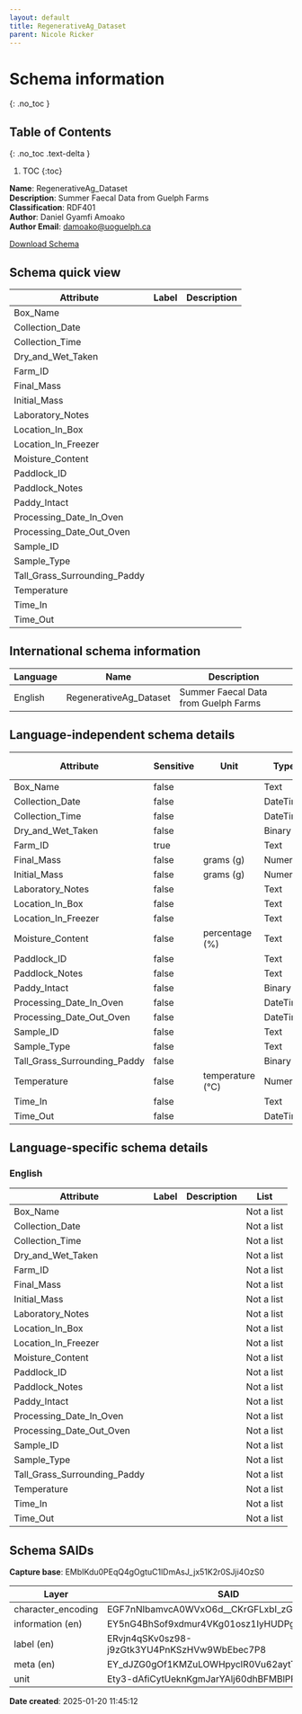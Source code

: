 ```yaml
---
layout: default  
title: RegenerativeAg_Dataset  
parent: Nicole Ricker
---
```


# Schema information
{: .no_toc }

## Table of Contents
{: .no_toc .text-delta }

1. TOC
{:toc}

**Name**: RegenerativeAg_Dataset  
**Description**: Summer Faecal Data from Guelph Farms  
**Classification**: RDF401  
**Author**: Daniel Gyamfi Amoako  
**Author Email**: damoako@uoguelph.ca  

[Download Schema](RegenerativeAg_Dataset_OCA_bundle.zip) 


## Schema quick view

| Attribute | Label | Description |
| --- | --- | --- |
| Box_Name |  |  |
| Collection_Date |  |  |
| Collection_Time |  |  |
| Dry_and_Wet_Taken |  |  |
| Farm_ID |  |  |
| Final_Mass |  |  |
| Initial_Mass |  |  |
| Laboratory_Notes |  |  |
| Location_In_Box |  |  |
| Location_In_Freezer |  |  |
| Moisture_Content |  |  |
| Paddlock_ID |  |  |
| Paddlock_Notes |  |  |
| Paddy_Intact |  |  |
| Processing_Date_In_Oven |  |  |
| Processing_Date_Out_Oven |  |  |
| Sample_ID |  |  |
| Sample_Type |  |  |
| Tall_Grass_Surrounding_Paddy |  |  |
| Temperature |  |  |
| Time_In |  |  |
| Time_Out |  |  |

## International schema information

| Language | Name | Description |
| --- | --- | --- |
| English | RegenerativeAg_Dataset | Summer Faecal Data from Guelph Farms |

## Language-independent schema details

| Attribute | Sensitive | Unit | Type | Character encoding |
| --- | --- | --- | --- | --- |
| Box_Name | false |  | Text | utf-8 |
| Collection_Date | false |  | DateTime | utf-8 |
| Collection_Time | false |  | DateTime | utf-8 |
| Dry_and_Wet_Taken | false |  | Binary | utf-8 |
| Farm_ID | true |  | Text | utf-8 |
| Final_Mass | false | grams (g) | Numeric | utf-8 |
| Initial_Mass | false | grams (g) | Numeric | utf-8 |
| Laboratory_Notes | false |  | Text | utf-8 |
| Location_In_Box | false |  | Text | utf-8 |
| Location_In_Freezer | false |  | Text | utf-8 |
| Moisture_Content | false | percentage (%) | Text | utf-8 |
| Paddlock_ID | false |  | Text | utf-8 |
| Paddlock_Notes | false |  | Text | utf-8 |
| Paddy_Intact | false |  | Binary | utf-8 |
| Processing_Date_In_Oven | false |  | DateTime | utf-8 |
| Processing_Date_Out_Oven | false |  | DateTime | utf-8 |
| Sample_ID | false |  | Text | utf-8 |
| Sample_Type | false |  | Text | utf-8 |
| Tall_Grass_Surrounding_Paddy | false |  | Binary | utf-8 |
| Temperature | false | temperature (°C) | Numeric | utf-8 |
| Time_In | false |  | Text | utf-8 |
| Time_Out | false |  | DateTime | utf-8 |

## Language-specific schema details

### English

| Attribute | Label | Description | List |
| --- | --- | --- | --- |
| Box_Name |  |  | Not a list |
| Collection_Date |  |  | Not a list |
| Collection_Time |  |  | Not a list |
| Dry_and_Wet_Taken |  |  | Not a list |
| Farm_ID |  |  | Not a list |
| Final_Mass |  |  | Not a list |
| Initial_Mass |  |  | Not a list |
| Laboratory_Notes |  |  | Not a list |
| Location_In_Box |  |  | Not a list |
| Location_In_Freezer |  |  | Not a list |
| Moisture_Content |  |  | Not a list |
| Paddlock_ID |  |  | Not a list |
| Paddlock_Notes |  |  | Not a list |
| Paddy_Intact |  |  | Not a list |
| Processing_Date_In_Oven |  |  | Not a list |
| Processing_Date_Out_Oven |  |  | Not a list |
| Sample_ID |  |  | Not a list |
| Sample_Type |  |  | Not a list |
| Tall_Grass_Surrounding_Paddy |  |  | Not a list |
| Temperature |  |  | Not a list |
| Time_In |  |  | Not a list |
| Time_Out |  |  | Not a list |

## Schema SAIDs

**Capture base**: EMbIKdu0PEqQ4gOgtuC1lDmAsJ_jx51K2r0SJji4OzS0

| Layer | SAID |
| --- | --- |
| character_encoding | EGF7nNIbamvcA0WVxO6d__CKrGFLxbI_zGNOI7zXMD9I |
| information (en) | EY5nG4BhSof9xdmur4VKg01osz1IyHUDPgrcX9yNgjEQ |
| label (en) | ERvjn4qSKv0sz98-j9zGtk3YU4PnKSzHVw9WbEbec7P8 |
| meta (en) | EY_dJZG0gOf1KMZuLOWHpycIR0Vu62aytTIJvpD3HJp0 |
| unit | Ety3-dAfiCytUeknKgmJarYAlj60dhBFMBlPRVft4bdA |

**Date created**: 2025-01-20 11:45:12

